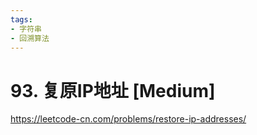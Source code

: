 ```yaml
---
tags:
- 字符串
- 回溯算法
---
```


# 93. 复原IP地址 [Medium]

<https://leetcode-cn.com/problems/restore-ip-addresses/>
